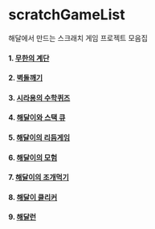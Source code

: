 # scratchGameList
해달에서 만드는 스크래치 게임 프로젝트 모음집


#### 1. [무한의 계단](https://scratch.mit.edu/projects/641924896/)
#### 2. [벽돌깨기](https://scratch.mit.edu/projects/662999427/)
#### 3. [시라용의 수학퀴즈](https://scratch.mit.edu/projects/601322240/)
#### 4. [해달이와 스택 큐](https://scratch.mit.edu/projects/663000204/)
#### 5. [해달이의 리듬게임](https://scratch.mit.edu/projects/640556909/)
#### 6. [해달이의 모험](https://scratch.mit.edu/projects/662999333/)
#### 7. [해달이의 조개먹기](https://scratch.mit.edu/projects/630417925/)
#### 8. [해달이 클리커](https://scratch.mit.edu/projects/662999568/)
#### 9. [해달런](https://scratch.mit.edu/projects/721269777/)
